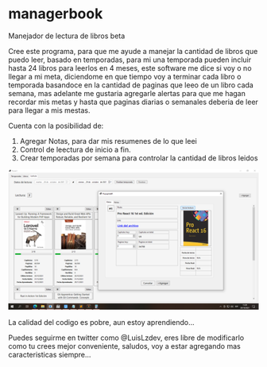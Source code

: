 # managerbook
Manejador de lectura de libros beta

Cree este programa, para que me ayude a manejar la cantidad de libros que puedo leer, basado en temporadas, para mi una temporada pueden incluir hasta 24 libros para leerlos en 4 meses, este software me dice si voy o no llegar a mi meta, diciendome en que tiempo voy a terminar cada libro o temporada basandoce en la cantidad de paginas que leeo de un libro cada semana, mas adelante me gustaria agregarle alertas para que me hagan recordar mis metas y hasta que paginas diarias o semanales deberia de leer para llegar a mis mestas.

Cuenta con la posibilidad de:
1. Agregar Notas, para dar mis resumenes de lo que leei
2. Control de leectura de inicio a fin.
3. Crear temporadas por semana para controlar la cantidad de libros leidos

![Previo](https://raw.githubusercontent.com/luislozad/managerbook/master/manager_book.png)

La calidad del codigo es pobre, aun estoy aprendiendo...

Puedes seguirme en twitter como @LuisLzdev, eres libre de modificarlo como tu crees mejor conveniente, saludos, voy a estar agregando mas caracteristicas siempre...
